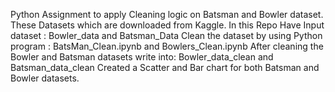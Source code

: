 Python Assignment to apply Cleaning logic on Batsman and Bowler dataset. These Datasets which are downloaded from Kaggle.
In this Repo Have Input dataset :  Bowler_data and Batsman_Data
Clean the dataset by using Python program : BatsMan_Clean.ipynb and Bowlers_Clean.ipynb
After cleaning the Bowler and Batsman datasets write into: Bowler_data_clean and Batsman_data_clean
Created a Scatter and Bar chart for both Batsman and Bowler datasets.
